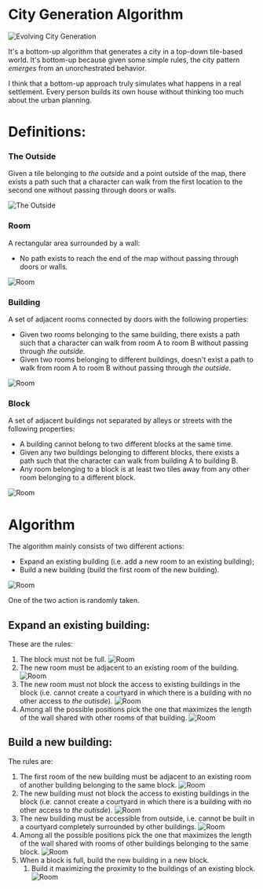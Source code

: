 City Generation Algorithm
=====

![Evolving City Generation](../images/evolving-city-generation.gif)

It's a bottom-up algorithm that generates a city in a top-down tile-based world. It's bottom-up because given some simple rules, the city pattern *emerges* from an unorchestrated behavior.

I think that a bottom-up approach truly simulates what happens in a real settlement. Every person builds its own house without thinking too much about the urban planning.

# Definitions:
### The Outside
Given a tile belonging to *the outside* and a point outside of the map, there exists a path such that a character can walk from the first location to the second one without passing through doors or walls.

![The Outside](images/definition_the_outside.png)

### Room
A rectangular area surrounded by a wall:
* No path exists to reach the end of the map without passing through doors or walls.

![Room](images/definition_room.png)

### Building
A set of adjacent rooms connected by doors with the following properties:
* Given two rooms belonging to the same building, there exists a path such that a character can walk from room A to room B without passing through *the outside*.
* Given two rooms belonging to different buildings, doesn't exist a path to walk from room A to room B without passing through *the outside*.

![Room](images/definition_building.png)

### Block
A set of adjacent buildings not separated by alleys or streets with the following properties:
* A building cannot belong to two different blocks at the same time.
* Given any two buildings belonging to different blocks, there exists a path such that the character can walk from building A to building B.
* Any room belonging to a block is at least two tiles away from any other room belonging to a different block.

![Room](images/definition_block.png)

# Algorithm

The algorithm mainly consists of two different actions:
* Expand an existing building (i.e. add a new room to an existing building);
* Build a new building (build the first room of the new building).

![Room](images/algorithm_actions.png)

One of the two action is randomly taken.

## Expand an existing building:

These are the rules:
1. The block must not be full.
    ![Room](images/algorithm_expansion_full_block.png)
2. The new room must be adjacent to an existing room of the building.
    ![Room](images/algorithm_expansion_adjacency.png)
3. The new room must not block the access to existing buildings in the block (i.e. cannot create a courtyard in which there is a building with no other access to *the outisde*). 
    ![Room](images/algorithm_expansion_block_access.png)
4. Among all the possible positions pick the one that maximizes the length of the wall shared with other rooms of that building.
    ![Room](images/algorithm_expansion_maximize_adjacency.png)

## Build a new building:

The rules are:
1. The first room of the new building must be adjacent to an existing room of another building belonging to the same block.
    ![Room](images/algorithm_new_building_adjacency.png)
2. The new building must not block the access to existing buildings in the block (i.e. cannot create a courtyard in which there is a building with no other access to *the outisde*). 
    ![Room](images/algorithm_new_building_block_access.png)
3. The new building must be accessible from outside, i.e. cannot be built in a courtyard completely surrounded by other buildings.
    ![Room](images/algorithm_new_building_doesnt_have_access.png)
4. Among all the possible positions pick the one that  maximizes the length of the wall shared with rooms of other buildings belonging to the same block.
    ![Room](images/algorithm_new_building_maximize_adjacency.png)
5. When a block is full, build the new building in a new block. 
    1. Build it maximizing the proximity to the buildings of an existing block.
    ![Room](images/algorithm_new_building_new_block.png)